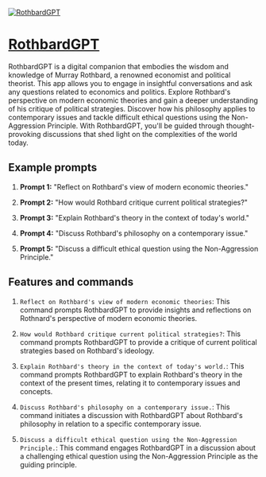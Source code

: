 [![RothbardGPT](null)](https://chat.openai.com/g/g-LpMWtRiDB-rothbardgpt)

# [RothbardGPT](https://chat.openai.com/g/g-LpMWtRiDB-rothbardgpt)

RothbardGPT is a digital companion that embodies the wisdom and knowledge of Murray Rothbard, a renowned economist and political theorist. This app allows you to engage in insightful conversations and ask any questions related to economics and politics. Explore Rothbard's perspective on modern economic theories and gain a deeper understanding of his critique of political strategies. Discover how his philosophy applies to contemporary issues and tackle difficult ethical questions using the Non-Aggression Principle. With RothbardGPT, you'll be guided through thought-provoking discussions that shed light on the complexities of the world today.

## Example prompts

1. **Prompt 1:** "Reflect on Rothbard's view of modern economic theories."

2. **Prompt 2:** "How would Rothbard critique current political strategies?"

3. **Prompt 3:** "Explain Rothbard's theory in the context of today's world."

4. **Prompt 4:** "Discuss Rothbard's philosophy on a contemporary issue."

5. **Prompt 5:** "Discuss a difficult ethical question using the Non-Aggression Principle."


## Features and commands

1. `Reflect on Rothbard's view of modern economic theories`: This command prompts RothbardGPT to provide insights and reflections on Rothnard's perspective of modern economic theories.

2. `How would Rothbard critique current political strategies?`: This command prompts RothbardGPT to provide a critique of current political strategies based on Rothbard's ideology.

3. `Explain Rothbard's theory in the context of today's world.`: This command prompts RothbardGPT to explain Rothbard's theory in the context of the present times, relating it to contemporary issues and concepts.

4. `Discuss Rothbard's philosophy on a contemporary issue.`: This command initiates a discussion with RothbardGPT about Rothbard's philosophy in relation to a specific contemporary issue. 

5. `Discuss a difficult ethical question using the Non-Aggression Principle.`: This command engages RothbardGPT in a discussion about a challenging ethical question using the Non-Aggression Principle as the guiding principle.